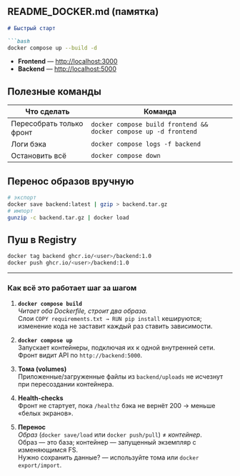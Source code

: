 ##  README\_DOCKER.md  (памятка)

````markdown
# Быстрый старт

```bash
docker compose up --build -d
````

* **Frontend** — [http://localhost:3000](http://localhost:3000)
* **Backend**  — [http://localhost:5000](http://localhost:5000)

## Полезные команды

| Что сделать              | Команда                                                          |
| ------------------------ | ---------------------------------------------------------------- |
| Пересобрать только фронт | `docker compose build frontend && docker compose up -d frontend` |
| Логи бэка                | `docker compose logs -f backend`                                 |
| Остановить всё           | `docker compose down`                                            |

## Перенос образов вручную

```bash
# экспорт
docker save backend:latest | gzip > backend.tar.gz
# импорт
gunzip -c backend.tar.gz | docker load
```

## Пуш в Registry

```bash
docker tag backend ghcr.io/<user>/backend:1.0
docker push ghcr.io/<user>/backend:1.0
```
---

### Как всё это работает шаг за шагом

1. **`docker compose build`**  
   *Читает оба Dockerfile, строит два образа.*  
   Слои `COPY requirements.txt → RUN pip install` кешируются; изменение кода не заставит каждый раз ставить зависимости.

2. **`docker compose up`**  
   Запускает контейнеры, подключая их к одной внутренней сети.  
   Фронт видит API по `http://backend:5000`.

3. **Тома (volumes)**  
   Приложенные/загруженные файлы из `backend/uploads` не исчезнут при пересоздании контейнера.

4. **Health-checks**  
   Фронт не стартует, пока `/healthz` бэка не вернёт 200 → меньше «белых экранов».

5. **Перенос**  
   *Образ* (`docker save/load` или `docker push/pull`) ≠ *контейнер*.  
   Образ — это база; контейнер — запущенный экземпляр с изменяющимся FS.  
   Нужно сохранить данные? — используйте тома или `docker export/import`.

